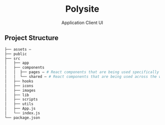 <h1 align="center">Polysite</h1>
<p align="center">Application Client UI</p>




## Project Structure
```bash
├── assets — 
├── public
├── src
│   ├── app
│   ├── components
│   │  ├── pages — # React components that are being used specifically on a certain page
│   │  └── shared — # React components that are being used across the whole website
│   ├── hooks
│   ├── icons
│   ├── images
│   ├── lib
│   ├── scripts
│   ├── utils
│   ├── App.js
│   └── index.js
└── package.json
```
